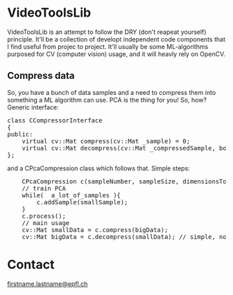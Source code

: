 VideoToolsLib
=============

VideoToolsLib is an attempt to follow the DRY (don't reapeat yourself)  principle. It'll be a collection of developt independent code components that I find useful from projec to project. It'll usually be some  ML-algorithms purposed for CV (computer vision) usage, and it will heavly rely on OpenCV.

Compress data
-------------
So, you have a bunch of data samples and a need to compress them into something a ML algorithm can use. PCA is the thing for you! So, how?
Generic interface:
<pre>
class CCompressorInterface
{
public:
    virtual cv::Mat compress(cv::Mat _sample) = 0;
    virtual cv::Mat decompress(cv::Mat _compressedSample, bool _convertTo8Bit = false) = 0;
};
</pre>

and a CPcaCompression class which follows that. Simple steps:

<pre>
	CPcaCompression c(sampleNumber, sampleSize, dimensionsToUse);
	// train PCA
	while(  a_lot_of_samples ){
		c.addSample(smallSample);
	}
	c.process();
	// main usage
	cv::Mat smallData = c.compress(bigData);
	cv::Mat bigData = c.decompress(smallData); // simple, no?
</pre>

Contact
=======

firstname.lastname@epfl.ch
